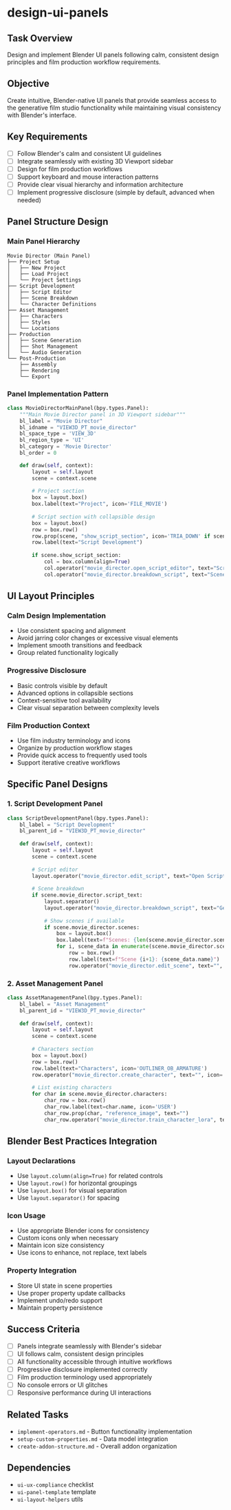 # design-ui-panels

## Task Overview
Design and implement Blender UI panels following calm, consistent design principles and film production workflow requirements.

## Objective
Create intuitive, Blender-native UI panels that provide seamless access to the generative film studio functionality while maintaining visual consistency with Blender's interface.

## Key Requirements
- [ ] Follow Blender's calm and consistent UI guidelines
- [ ] Integrate seamlessly with existing 3D Viewport sidebar
- [ ] Design for film production workflows
- [ ] Support keyboard and mouse interaction patterns
- [ ] Provide clear visual hierarchy and information architecture
- [ ] Implement progressive disclosure (simple by default, advanced when needed)

## Panel Structure Design

### Main Panel Hierarchy
```
Movie Director (Main Panel)
├── Project Setup
│   ├── New Project
│   ├── Load Project
│   └── Project Settings
├── Script Development
│   ├── Script Editor
│   ├── Scene Breakdown
│   └── Character Definitions
├── Asset Management
│   ├── Characters
│   ├── Styles
│   └── Locations
├── Production
│   ├── Scene Generation
│   ├── Shot Management
│   └── Audio Generation
└── Post-Production
    ├── Assembly
    ├── Rendering
    └── Export
```

### Panel Implementation Pattern
```python
class MovieDirectorMainPanel(bpy.types.Panel):
    """Main Movie Director panel in 3D Viewport sidebar"""
    bl_label = "Movie Director"
    bl_idname = "VIEW3D_PT_movie_director"
    bl_space_type = 'VIEW_3D'
    bl_region_type = 'UI'
    bl_category = 'Movie Director'
    bl_order = 0

    def draw(self, context):
        layout = self.layout
        scene = context.scene
        
        # Project section
        box = layout.box()
        box.label(text="Project", icon='FILE_MOVIE')
        
        # Script section with collapsible design
        box = layout.box()
        row = box.row()
        row.prop(scene, "show_script_section", icon='TRIA_DOWN' if scene.show_script_section else 'TRIA_RIGHT', emboss=False)
        row.label(text="Script Development")
        
        if scene.show_script_section:
            col = box.column(align=True)
            col.operator("movie_director.open_script_editor", text="Script Editor", icon='TEXT')
            col.operator("movie_director.breakdown_script", text="Scene Breakdown", icon='OUTLINER')
```

## UI Layout Principles

### Calm Design Implementation
- Use consistent spacing and alignment
- Avoid jarring color changes or excessive visual elements
- Implement smooth transitions and feedback
- Group related functionality logically

### Progressive Disclosure
- Basic controls visible by default
- Advanced options in collapsible sections
- Context-sensitive tool availability
- Clear visual separation between complexity levels

### Film Production Context
- Use film industry terminology and icons
- Organize by production workflow stages
- Provide quick access to frequently used tools
- Support iterative creative workflows

## Specific Panel Designs

### 1. Script Development Panel
```python
class ScriptDevelopmentPanel(bpy.types.Panel):
    bl_label = "Script Development"
    bl_parent_id = "VIEW3D_PT_movie_director"
    
    def draw(self, context):
        layout = self.layout
        scene = context.scene
        
        # Script editor
        layout.operator("movie_director.edit_script", text="Open Script Editor", icon='TEXT')
        
        # Scene breakdown
        if scene.movie_director.script_text:
            layout.separator()
            layout.operator("movie_director.breakdown_script", text="Generate Scene Breakdown")
            
            # Show scenes if available
            if scene.movie_director.scenes:
                box = layout.box()
                box.label(text=f"Scenes: {len(scene.movie_director.scenes)}")
                for i, scene_data in enumerate(scene.movie_director.scenes):
                    row = box.row()
                    row.label(text=f"Scene {i+1}: {scene_data.name}")
                    row.operator("movie_director.edit_scene", text="", icon='GREASEPENCIL').scene_index = i
```

### 2. Asset Management Panel
```python
class AssetManagementPanel(bpy.types.Panel):
    bl_label = "Asset Management"
    bl_parent_id = "VIEW3D_PT_movie_director"
    
    def draw(self, context):
        layout = self.layout
        scene = context.scene
        
        # Characters section
        box = layout.box()
        row = box.row()
        row.label(text="Characters", icon='OUTLINER_OB_ARMATURE')
        row.operator("movie_director.create_character", text="", icon='ADD')
        
        # List existing characters
        for char in scene.movie_director.characters:
            char_row = box.row()
            char_row.label(text=char.name, icon='USER')
            char_row.prop(char, "reference_image", text="")
            char_row.operator("movie_director.train_character_lora", text="", icon='MOD_FLUIDSIM').character_name = char.name
```

## Blender Best Practices Integration

### Layout Declarations
- Use `layout.column(align=True)` for related controls
- Use `layout.row()` for horizontal groupings
- Use `layout.box()` for visual separation
- Use `layout.separator()` for spacing

### Icon Usage
- Use appropriate Blender icons for consistency
- Custom icons only when necessary
- Maintain icon size consistency
- Use icons to enhance, not replace, text labels

### Property Integration
- Store UI state in scene properties
- Use proper property update callbacks
- Implement undo/redo support
- Maintain property persistence

## Success Criteria
- [ ] Panels integrate seamlessly with Blender's sidebar
- [ ] UI follows calm, consistent design principles
- [ ] All functionality accessible through intuitive workflows
- [ ] Progressive disclosure implemented correctly
- [ ] Film production terminology used appropriately
- [ ] No console errors or UI glitches
- [ ] Responsive performance during UI interactions

## Related Tasks
- `implement-operators.md` - Button functionality implementation
- `setup-custom-properties.md` - Data model integration
- `create-addon-structure.md` - Overall addon organization

## Dependencies
- `ui-ux-compliance` checklist
- `ui-panel-template` template
- `ui-layout-helpers` utils